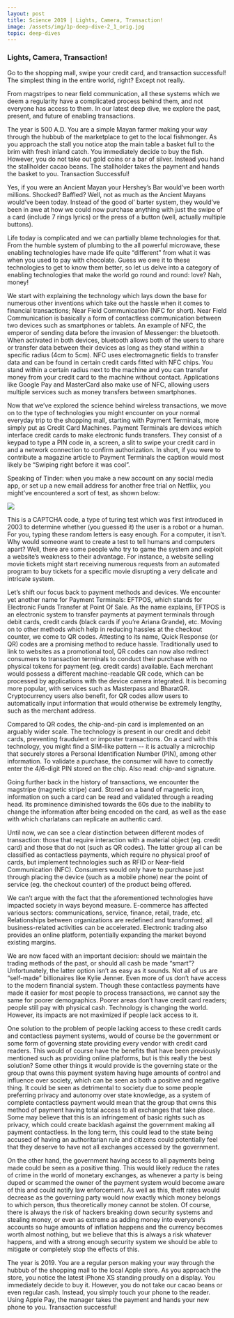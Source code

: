 ```yaml
---
layout: post
title: Science 2019 | Lights, Camera, Transaction!
image: /assets/img/1p-deep-dive-2_1_orig.jpg
topic: deep-dives
---
```


### Lights, Camera, Transaction!

Go to the shopping mall, swipe your credit card, and transaction successful! The
simplest thing in the entire world, right? Except not really.

From magstripes to near field communication, all these systems which we deem a
regularity have a complicated process behind them, and not everyone has access
to them. In our latest deep dive, we explore the past, present, and future of
enabling transactions.

The year is 500 A.D. You are a simple Mayan farmer making your way through the
hubbub of the marketplace to get to the local fishmonger. As you approach the
stall you notice atop the main table a basket full to the brim with fresh inland
catch. You immediately decide to buy the fish. However, you do not take out gold
coins or a bar of silver. Instead you hand the stallholder cacao beans. The
stallholder takes the payment and hands the basket to you. Transaction
Successful!

Yes, if you were an Ancient Mayan your Hershey’s Bar would’ve been worth
millions. Shocked? Baffled? Well, not as much as the Ancient Mayans would’ve
been today. Instead of the good ol’ barter system, they would’ve been in awe at
how we could now purchase anything with just the swipe of a card (include 7
rings lyrics) or the press of a button (well, actually multiple buttons).

Life today is complicated and we can partially blame technologies for that. From
the humble system of plumbing to the all powerful microwave, these enabling
technologies have made life quite “different” from what it was when you used to
pay with chocolate. Guess we owe it to these technologies to get to know them
better, so let us delve into a category of enabling technologies that make the
world go round and round: love? Nah, money!

We start with explaining the technology which lays down the base for numerous
other inventions which take out the hassle when it comes to financial
transactions; Near Field Communication (NFC for short). Near Field Communication
is basically a form of contactless communication between two devices such as
smartphones or tablets. An example of NFC, the emperor of sending data before
the invasion of Messenger: the bluetooth. When activated in both devices,
bluetooth allows both of the users to share or transfer data between their
devices as long as they stand within a specific radius (4cm to 5cm). NFC uses
electromagnetic fields to transfer data and can be found in certain credit cards
fitted with NFC chips. You stand within a certain radius next to the machine and
you can transfer money from your credit card to the machine without contact.
Applications like Google Pay and MasterCard also make use of NFC, allowing users
multiple services such as money transfers between smartphones.

​Now that we’ve explored the science behind wireless transactions, we move on to
the type of technologies you might encounter on your normal everyday trip to the
shopping mall, starting with Payment Terminals, more simply put as Credit Card
Machines. Payment Terminals are devices which interface credit cards to make
electronic funds transfers. They consist of a keypad to type a PIN code in, a
screen, a slit to swipe your credit card in and a network connection to confirm
authorization. In short, if you were to contribute a magazine article to Payment
Terminals the caption would most likely be “Swiping right before it was cool”.

Speaking of Tinder: when you make a new account on any social media app, or set
up a new email address for another free trial on Netflix, you might’ve
encountered a sort of test, as shown below:

![](https://onepwaa.weebly.com/uploads/4/5/7/8/45782123/image6_orig.png)

This is a CAPTCHA code, a type of turing test which was first introduced in 2003
to determine whether (you guessed it) the user is a robot or a human. For you,
typing these random letters is easy enough. For a computer, it isn’t. Why would
someone want to create a test to tell humans and computers apart? Well, there
are some people who try to game the system and exploit a website’s weakness to
their advantage. For instance, a website selling movie tickets might start
receiving numerous requests from an automated program to buy tickets for a
specific movie disrupting a very delicate and intricate system.

Let’s shift our focus back to payment methods and devices. We encounter yet
another name for Payment Terminals: EFTPOS, which stands for Electronic Funds
Transfer at Point Of Sale. As the name explains, EFTPOS is an electronic system
to transfer payments at payment terminals through debit cards, credit cards
(black cards if you’re Ariana Grande), etc. Moving on to other methods which
help in reducing hassles at the checkout counter, we come to QR codes. Attesting
to its name, Quick Response (or QR) codes are a promising method to reduce
hassle. Traditionally used to link to websites as a promotional tool, QR codes
can now also redirect consumers to transaction terminals to conduct their
purchase with no physical tokens for payment (eg. credit cards) available. Each
merchant would possess a different machine-readable QR code, which can be
processed by applications with the device camera integrated. It is becoming more
popular, with services such as Masterpass and BharatQR. Cryptocurrency users
also benefit, for QR codes allow users to automatically input information that
would otherwise be extremely lengthy, such as the merchant address.

Compared to QR codes, the chip-and-pin card is implemented on an arguably wider
scale. The technology is present in our credit and debit cards, preventing
fraudulent or imposter transactions. On a card with this technology, you might
find a SIM-like pattern -- it is actually a microchip that securely stores a
Personal Identification Number (PIN), among other information. To validate a
purchase, the consumer will have to correctly enter the 4/6-digit PIN stored on
the chip. Also read: chip-and signature.

Going further back in the history of transactions, we encounter the magstripe
(magnetic stripe) card. Stored on a band of magnetic iron, information on such a
card can be read and validated through a reading head. Its prominence diminished
towards the 60s due to the inability to change the information after being
encoded on the card, as well as the ease with which charlatans can replicate an
authentic card.

​Until now, we can see a clear distinction between different modes of
transaction: those that require interaction with a material object (eg. credit
card) and those that do not (such as QR codes). The latter group all can be
classified as contactless payments, which require no physical proof of cards,
but implement technologies such as RFID or Near-field Communication (NFC).
Consumers would only have to purchase just through placing the device (such as a
mobile phone) near the point of service (eg. the checkout counter) of the
product being offered.

We can’t argue with the fact that the aforementioned technologies have impacted
society in ways beyond measure. E-commerce has affected various sectors:
communications, service, finance, retail, trade, etc. Relationships between
organizations are redefined and transformed; all business-related activities can
be accelerated. Electronic trading also provides an online platform, potentially
expanding the market beyond existing margins.

We are now faced with an important decision: should we maintain the trading
methods of the past, or should all cash be made “smart”? Unfortunately, the
latter option isn’t as easy as it sounds. Not all of us are “self-made”
billionaires like Kylie Jenner. Even more of us don’t have access to the modern
financial system. Though these contactless payments have made it easier for most
people to process transactions, we cannot say the same for poorer demographics.
Poorer areas don’t have credit card readers; people still pay with physical
cash. Technology is changing the world. However, its impacts are not maximized
if people lack access to it.

One solution to the problem of people lacking access to these credit cards and
contactless payment systems, would of course be the government or some form of
governing state providing every vendor with credit card readers. This would of
course have the benefits that have been previously mentioned such as providing
online platforms, but is this really the best solution? Some other things it
would provide is the governing state or the group that owns this payment system
having huge amounts of control and influence over society, which can be seen as
both a positive and negative thing. It could be seen as detrimental to society
due to some people preferring privacy and autonomy over state knowledge, as a
system of complete contactless payment would mean that the group that owns this
method of payment having total access to all exchanges that take place. Some may
believe that this is an infringement of basic rights such as privacy, which
could create backlash against the government making all payment contactless. In
the long term, this could lead to the state being accused of having an
authoritarian rule and citizens could potentially feel that they deserve to have
not all exchanges accessed by the government.

On the other hand, the government having access to all payments being made could
be seen as a positive thing. This would likely reduce the rates of crime in the
world of monetary exchanges, as whenever a party is being duped or scammed the
owner of the payment system would become aware of this and could notify law
enforcement. As well as this, theft rates would decrease as the governing party
would now exactly which money belongs to which person, thus theoretically money
cannot be stolen. Of course, there is always the risk of hackers breaking down
security systems and stealing money, or even as extreme as adding money into
everyone’s accounts so huge amounts of inflation happens and the currency
becomes worth almost nothing, but we believe that this is always a risk whatever
happens, and with a strong enough security system we should be able to mitigate
or completely stop the effects of this.

The year is 2019. You are a regular person making your way through the hubbub of
the shopping mall to the local Apple store. As you approach the store, you
notice the latest iPhone XS standing proudly on a display. You immediately
decide to buy it. However, you do not take our cacao beans or even regular cash.
Instead, you simply touch your phone to the reader. Using Apple Pay, the manager
takes the payment and hands your new phone to you. Transaction successful!

<br>
